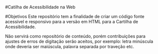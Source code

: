 #Catilha de Acessibilidade na Web

#Objetivos
Este repositório tem a finalidade de criar um código fonte acessível e responsivo para a versão em HTML para a Cartilha de Acessibilidade.

Não servirá como repositório de conteúdo, porém contribuições para ajustes de erros de digitação serão aceitos, por exemplo: letra minúscula onde deveria ser maiúscula, palavra separada por traveção etc.
